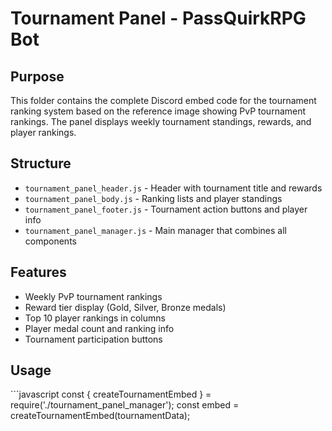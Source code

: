 # Tournament Panel - PassQuirkRPG Bot

## Purpose
This folder contains the complete Discord embed code for the tournament ranking system based on the reference image showing PvP tournament rankings. The panel displays weekly tournament standings, rewards, and player rankings.

## Structure
- `tournament_panel_header.js` - Header with tournament title and rewards
- `tournament_panel_body.js` - Ranking lists and player standings
- `tournament_panel_footer.js` - Tournament action buttons and player info
- `tournament_panel_manager.js` - Main manager that combines all components

## Features
- Weekly PvP tournament rankings
- Reward tier display (Gold, Silver, Bronze medals)
- Top 10 player rankings in columns
- Player medal count and ranking info
- Tournament participation buttons

## Usage
\`\`\`javascript
const { createTournamentEmbed } = require('./tournament_panel_manager');
const embed = createTournamentEmbed(tournamentData);
